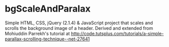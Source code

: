 # bgScaleAndParalax
Simple HTML, CSS, jQuery (2.1.4) &amp; JavaScript project that scales and scrolls the background image of a header.  Derived and extended from Mohiuddin Parrekh's tutorial at http://code.tutsplus.com/tutorials/a-simple-parallax-scrolling-technique--net-27641
